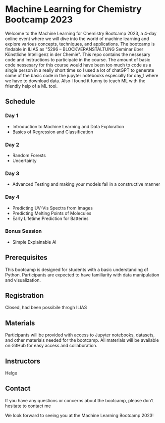 # Machine Learning for Chemistry Bootcamp 2023

Welcome to the Machine Learning for Chemistry Bootcamp 2023, a 4-day online event where we will dive into the world of machine learning and explore various concepts, techniques, and applications. The bootcamp is findable in ILIAS as "5296 – BLOCKVERANSTALTUNG Seminar über Künstliche Intelligenz in der Chemie". 
This repo contains the nessesary code and instructions to participate in the course. The amount of basic code nessesary for this course would have been too much to code as a single person in a really short time so I used a lot of chatGPT to generate some of the basic code in the jupyter notebooks especially for day_1 where we have to download data. Also I found it funny to teach ML with the friendly help of a ML tool.

## Schedule

### Day 1
- Introduction to Machine Learning and Data Exploration
- Basics of Regression and Classification

### Day 2
- Random Forests
- Uncertainty

### Day 3
- Advanced Testing and making your models fail in a constructive manner

### Day 4
- Predicting UV-Vis Spectra from Images
- Predicting Melting Points of Molecules
- Early Lifetime Prediction for Batteries

### Bonus Session
- Simple Explainable AI

## Prerequisites

This bootcamp is designed for students with a basic understanding of Python. Participants are expected to have familiarity with data manipulation and visualization.

## Registration

Closed, had been possibile throgh ILIAS

## Materials

Participants will be provided with access to Jupyter notebooks, datasets, and other materials needed for the bootcamp. All materials will be available on GitHub for easy access and collaboration.

## Instructors

Helge

## Contact

If you have any questions or concerns about the bootcamp, please don't hesitate to contact me

We look forward to seeing you at the Machine Learning Bootcamp 2023!

